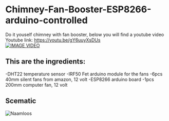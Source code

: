 # Chimney-Fan-Booster-ESP8266-arduino-controlled
Do it youself chimney with fan booster, below you will find a youtube video
Youtube link: https://youtu.be/gY6uuyXsDUs <br />
[![IMAGE VIDEO](https://img.youtube.com/vi/gY6uuyXsDUs/0.jpg)](https://www.youtube.com/watch?v=gY6uuyXsDUs)<br />

## This are the ingredients:
-DHT22 temperature sensor
-IRF50 Fet arduino module for the fans
-6pcs 40mm silent fans from amazon, 12 volt
-ESP8266 arduino board
-1pcs 200mm computer fan, 12 volt

## Scematic
![Naamloos](https://user-images.githubusercontent.com/13587295/210729237-4440a264-8050-47b8-83fe-4a5cdbbf0c63.png)
